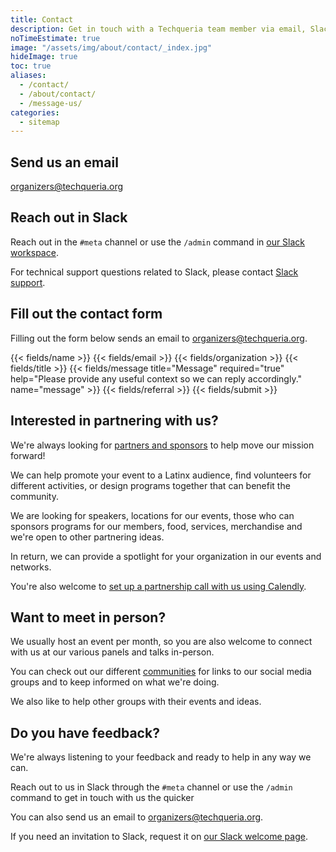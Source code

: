 ```yaml
---
title: Contact
description: Get in touch with a Techqueria team member via email, Slack or social media.
noTimeEstimate: true
image: "/assets/img/about/contact/_index.jpg"
hideImage: true
toc: true
aliases:
  - /contact/
  - /about/contact/
  - /message-us/
categories:
  - sitemap
---
```


## Send us an email

[organizers@techqueria.org](mailto:organizers@techqueria.org)

## Reach out in Slack

Reach out in the `#meta` channel or use the `/admin` command in [our Slack workspace](/communities/slack/).

For technical support questions related to Slack, please contact [Slack support](https://slack.com/help).

## Fill out the contact form

Filling out the form below sends an email to [organizers@techqueria.org](mailto:organizers@techqueria.org).

<form name="Contact" method="POST" data-netlify-recaptcha="true" data-netlify="true" action="/success/">
  <input type="hidden" aria-label="Subject" name="_subject" value="Techqueria - New Contact Message">
  {{< fields/name >}}
  {{< fields/email >}}
  {{< fields/organization >}}
  {{< fields/title >}}
  {{< fields/message title="Message" required="true" help="Please provide any useful context so we can reply accordingly." name="message" >}}
  {{< fields/referral >}}
  {{< fields/submit >}}
</form>

## Interested in partnering with us?

We're always looking for [partners and sponsors](/support-us/) to help move our mission forward!

We can help promote your event to a Latinx audience, find volunteers for different activities, or design programs together that can benefit the community.

We are looking for speakers, locations for our events, those who can sponsors programs for our members, food, services, merchandise and we're open to other partnering ideas.

In return, we can provide a spotlight for your organization in our events and networks.

<link href="https://assets.calendly.com/assets/external/widget.css" rel="stylesheet">
<script src="https://assets.calendly.com/assets/external/widget.js" type="text/javascript"></script>
<p>You're also welcome to <a href="" onclick="Calendly.initPopupWidget({url: 'https://calendly.com/techqueria/hello'});return false;">set up a partnership call with us using Calendly</a>.</p>

## Want to meet in person?

We usually host an event per month, so you are also welcome to connect with us at our various panels and talks in-person.

You can check out our different [communities](/communities/) for links to our social media groups and to keep informed on what we're doing.

We also like to help other groups with their events and ideas.

## Do you have feedback?

We're always listening to your feedback and ready to help in any way we can.

Reach out to us in Slack through the `#meta` channel or use the `/admin` command to get in touch with us the quicker

You can also send us an email to [organizers@techqueria.org](mailto:organizers@techqueria.org).

If you need an invitation to Slack, request it on [our Slack welcome page](/communities/slack/).
